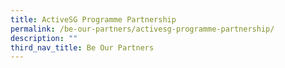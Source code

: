```yaml
---
title: ActiveSG Programme Partnership
permalink: /be-our-partners/activesg-programme-partnership/
description: ""
third_nav_title: Be Our Partners
---
```



